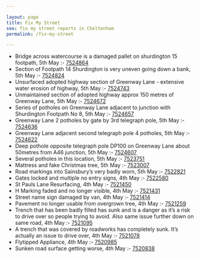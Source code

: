 ```yaml
---

layout: page
title: Fix My Street
seo: fix my street reports in Cheltenham
permalink: /fix-my-street

---
```


<!-- fix_marker starts -->

- Bridge across watercourse is a damaged pallet on shurdington 15 footpath, 5th May :- [7524864](https://www.fixmystreet.com/report/7524864)
- Section of Footpath 14 Shurdington is very uneven going down a bank, 5th May :- [7524824](https://www.fixmystreet.com/report/7524824)
- Unsurfaced adopted highway section of Greenway Lane - extensive water erosion of highway, 5th May :- [7524743](https://www.fixmystreet.com/report/7524743)
- Unmaintained section of adopted highway approx 150 metres of Greenway Lane, 5th May :- [7524672](https://www.fixmystreet.com/report/7524672)
- Series of potholes on Greenway Lane adjacent to junction with Shurdington Footpath No 8, 5th May :- [7524657](https://www.fixmystreet.com/report/7524657)
- Greenway Lane 2 potholes by gate by 3rd telegraph pole, 5th May :- [7524636](https://www.fixmystreet.com/report/7524636)
- Greenway Lane adjacent second telegraph pole 4 potholes, 5th May :- [7524622](https://www.fixmystreet.com/report/7524622)
- Deep pothole opposite telegraph pole DP100 on Greenway Lane about 50metres from A46 junction, 5th May :- [7524607](https://www.fixmystreet.com/report/7524607)
- Several potholes in this location, 5th May :- [7523751](https://www.fixmystreet.com/report/7523751)
- Mattress and fake Christmas tree, 5th May :- [7523007](https://www.fixmystreet.com/report/7523007)
- Road markings into Sainsbury’s very badly worn, 5th May :- [7522821](https://www.fixmystreet.com/report/7522821)
- Gates locked and multiple no entry signs, 4th May :- [7522580](https://www.fixmystreet.com/report/7522580)
- St Pauls Lane Resurfacing, 4th May :- [7521450](https://www.fixmystreet.com/report/7521450)
- H Marking faded and no longer visible, 4th May :- [7521431](https://www.fixmystreet.com/report/7521431)
- Street name sign damaged by van, 4th May :- [7521414](https://www.fixmystreet.com/report/7521414)
- Pavement no longer usable from overgrown tree, 4th May :- [7521259](https://www.fixmystreet.com/report/7521259)
- Trench that has been badly filled has sunk and is a danger as it’s a risk to drive over so people trying to avoid. Also same issue further down on same road, 4th May :- [7521095](https://www.fixmystreet.com/report/7521095)
- A trench that was covered by roadworks has completely sunk. It’s actually an issue to drive over, 4th May :- [7521078](https://www.fixmystreet.com/report/7521078)
- Flytipped Appliance, 4th May :- [7520985](https://www.fixmystreet.com/report/7520985)
- Sunken road surface getting worse, 4th May :- [7520838](https://www.fixmystreet.com/report/7520838)

<!-- fix_marker ends -->